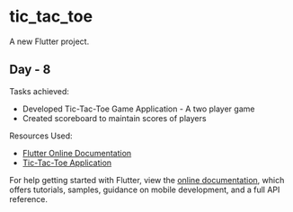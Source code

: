 # tic_tac_toe

A new Flutter project.

## Day - 8

Tasks achieved:
* Developed Tic-Tac-Toe Game Application - A two player game
* Created scoreboard to maintain scores of players

Resources Used:
* [Flutter Online Documentation](https://flutter.dev/docs)
* [Tic-Tac-Toe Application](https://www.youtube.com/watch?v=BZaXEIn9jE4&list=PLlvRDpXh1Se6e3FSn5O7VU6tzlndSi3FD)


For help getting started with Flutter, view the
[online documentation](https://flutter.dev/docs), which offers tutorials,
samples, guidance on mobile development, and a full API reference.

